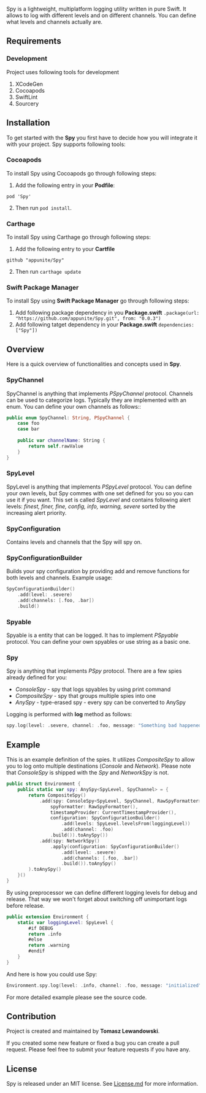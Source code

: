 Spy is a lightweight, multiplatform logging utility written in pure Swift. It allows to log with different levels and on different channels. You can define what levels and channels actually are.

## Requirements

### Development
Project uses following tools for development
1. XCodeGen
2. Cocoapods
3. SwiftLint
4. Sourcery

## Installation

To get started with the **Spy** you first have to decide how you will integrate it with your project. Spy supports following tools:

### Cocoapods

To install Spy using Cocoapods go through following steps:

1. Add the following entry in your **Podfile**:
```
pod 'Spy'
```
2. Then run `pod install`.


### Carthage

To install Spy using Carthage go through following steps:

1. Add the following entry to your **Cartfile**

```
github "appunite/Spy"
```

2. Then run ```carthage update```

### Swift Package Manager

To install Spy using **Swift Package Manager** go through following steps:

1. Add following package dependency in you **Package.swift** ``` .package(url: "https://github.com/appunite/Spy.git", from: "0.0.3") ```
2. Add following tatget dependency in your **Package.swift** ``` dependencies: ["Spy"]) ```

## Overview

Here is a quick overview of functionalities and concepts used in **Spy**.

### SpyChannel

SpyChannel is anything that implements *PSpyChannel* protocol. Channels can be used to categorize logs. Typically they are implemented with an enum. You can define your own channels as follows::
```swift
public enum SpyChannel: String, PSpyChannel {
    case foo
    case bar
    
    public var channelName: String {
        return self.rawValue
    }
}
```

### SpyLevel
SpyLevel is anything that implements *PSpyLevel* protocol. You can define your own levels, but Spy commes with one set defined for you so you can use it if you want. This set is called *SpyLevel* and contains following alert levels: *finest, finer, fine, config, info, warning, severe* sorted by the increasing alert priority.

### SpyConfiguration
Contains levels and channels that the Spy will spy on.

### SpyConfigurationBuilder
Builds your spy configuration by providing add and remove functions for both levels and channels.
Example usage:
```swift
SpyConfigurationBuilder()
    .add(level: .severe)
    .add(channels: [.foo, .bar])
    .build()
```

### Spyable
Spyable is a entity that can be logged. It has to implement *PSpyable* protocol. You can define your own spyables or use string as a basic one.

### Spy
Spy is anything that implements *PSpy* protocol. There are a few spies already defined for you:
- *ConsoleSpy* - spy that logs spyables by using print command
- *CompositeSpy* - spy that groups multiple spies into one
- *AnySpy* - type-erased spy - every spy can be converted to AnySpy

Logging is performed with **log** method as follows:
```swift
spy.log(level: .severe, channel: .foo, message: "Something bad happened")
```

## Example
This is an example definition of the spies.
It utilizes *CompositeSpy* to allow you to log onto multiple destinations (*Console* and *Network*). Please note that *ConsoleSpy* is shipped with the *Spy* and *NetworkSpy* is not.
```swift
public struct Environment {
    public static var spy: AnySpy<SpyLevel, SpyChannel> = {
        return CompositeSpy()
            .add(spy: ConsoleSpy<SpyLevel, SpyChannel, RawSpyFormatter>(
                spyFormatter: RawSpyFormatter(),
                timestampProvider: CurrentTimestampProvider(),
                configuration: SpyConfigurationBuilder()
                    .add(levels: SpyLevel.levelsFrom(loggingLevel))
                    .add(channel: .foo)
                .build()).toAnySpy())
            .add(spy: NetworkSpy()
                .apply(configuration: SpyConfigurationBuilder()
                    .add(level: .severe)
                    .add(channels: [.foo, .bar])
                    .build()).toAnySpy()
        ).toAnySpy()
    }()
}
```
By using preprocessor we can define different logging levels for debug and release. That way we won't forget about switching off unimportant logs before release.
```swift    
public extension Environment {
	static var loggingLevel: SpyLevel {
        #if DEBUG
        return .info
        #else
        return .warning
        #endif
    }
}
```

And here is how you could use Spy:
```swift
Environment.spy.log(level: .info, channel: .foo, message: "initialized")
```

For more detailed example please see the source code.

## Contribution

Project is created and maintained by **Tomasz Lewandowski**.

If you created some new feature or fixed a bug you can create a pull request. Please feel free to submit your feature requests if you have any.

## License

Spy is released under an MIT license. See [License.md](LICENSE.md) for more information.
